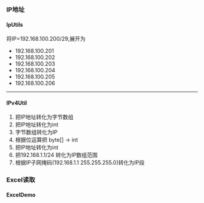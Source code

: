 ### IP地址
#### IpUtils
将IP=192.168.100.200/29,展开为
* 192.168.100.201
* 192.168.100.202
* 192.168.100.203
* 192.168.100.204
* 192.168.100.205
* 192.168.100.206

---
#### IPv4Util
1. 把IP地址转化为字节数组
2. 把IP地址转化为int
3. 字节数组转化为IP
4. 根据位运算把 byte[] -> int
5. 把IP地址转化为int
6. 把192.168.1.1/24 转化为IP数组范围
7. 根据IP子网掩码(192.168.1.1 255.255.255.0)转化为IP段
### Excel读取
#### ExcelDemo

